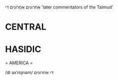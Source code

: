 אַחרונים
אַחֲרוֹנִים
די
'later commentators of the Talmud'

CENTRAL
========

HASIDIC
=======
= AMERICA = 

/di axˈrojnəm/ די אַחרונים
